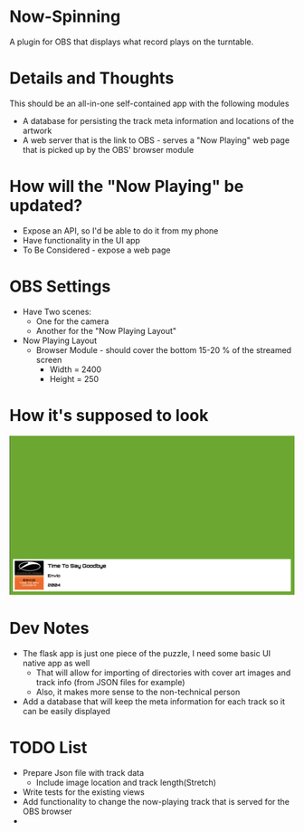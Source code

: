 # Now-Spinning

A plugin for OBS that displays what record plays on the turntable.


# Details and Thoughts

This should be an all-in-one self-contained app with the following modules
 * A database for persisting the track meta information and locations of the artwork
 * A web server that is the link to OBS - serves a "Now Playing" web page that is picked up by the OBS' browser module 

# How will the "Now Playing" be updated?
* Expose an API, so I'd be able to do it from my phone
* Have functionality in the UI app
* To Be Considered - expose a web page

# OBS Settings
* Have Two scenes:
    * One for the camera
    * Another for the "Now Playing Layout"
* Now Playing Layout
    * Browser Module - should cover the bottom 15-20 % of the streamed screen
        * Width = 2400
        * Height = 250

# How it's supposed to look
![Screenshot](screenshots/example.png)

# Dev Notes
* The flask app is just one piece of the puzzle, I need some basic UI native app as well
  * That will allow for importing of directories with cover art images and track info (from JSON files for example)
  * Also, it makes more sense to the non-technical person
* Add a database that will keep the meta information for each track so it can be easily displayed

# TODO List
* Prepare Json file with track data
    * Include image location and track length(Stretch)
* Write tests for the existing views
* Add functionality to change the now-playing track that is served for the OBS browser
* 
